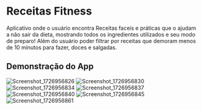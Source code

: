 # Receitas Fitness

Aplicativo onde o usuário encontra Receitas faceis e práticas que o ajudam a não sair da dieta, mostrando todos os ingredientes utilizados e seu modo de preparo!
Além do usuário poder filtrar por receitas que demoram menos de 10 minutos para fazer, doces e salgadas.

## Demonstração do App

![Screenshot_1726956826](https://github.com/user-attachments/assets/d640d36d-6385-4845-b9bf-7718d7778230)
![Screenshot_1726956830](https://github.com/user-attachments/assets/b4a66a85-b9c5-4f26-aca5-640b371bc13e)
![Screenshot_1726956834](https://github.com/user-attachments/assets/833a90e7-fd58-469d-b12d-ea4c8f5b0fbe)
![Screenshot_1726956837](https://github.com/user-attachments/assets/f2139747-66ba-494e-9d1a-2955658c2adc)
![Screenshot_1726956840](https://github.com/user-attachments/assets/2b603018-6006-453f-84a6-2883dd109f31)
![Screenshot_1726956845](https://github.com/user-attachments/assets/f421a32a-a4b0-4503-a42e-28a86afd2f25)
![Screenshot_1726956861](https://github.com/user-attachments/assets/cca9ec92-f0e3-43a8-97b0-a2659c4515bd)
